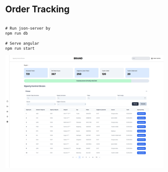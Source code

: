 # Order Tracking

```shell

# Run json-server by
npm run db

# Serve angular
npm run start

```

![Preview](preview.png)
